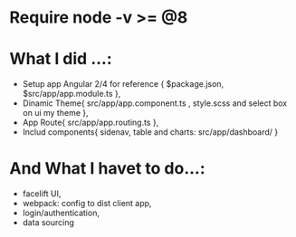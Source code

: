 
# Require node -v >= @8


# What I did ...:

- Setup app Angular 2/4 for reference {
$package.json,
$src/app/app.module.ts
},
- Dinamic Theme{
src/app/app.component.ts ,
style.scss
and select box on ui my theme
},
- App Route{
src/app/app.routing.ts
},
- Includ components{
sidenav, table and charts: src/app/dashboard/
}

# And What I havet to do...:

- facelift UI,
- webpack: config to dist client app,
- login/authentication,
- data sourcing
